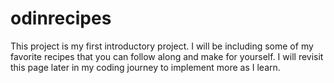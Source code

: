 # odinrecipes
This project is my first introductory project.
I will be including some of my favorite recipes that you can follow along and make for yourself. 
I will revisit this page later in my coding journey to implement more as I learn. 
